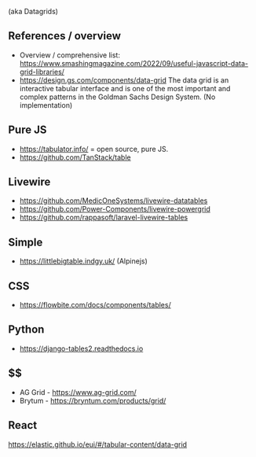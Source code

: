 (aka Datagrids)

## References / overview

- Overview / comprehensive list: https://www.smashingmagazine.com/2022/09/useful-javascript-data-grid-libraries/
- https://design.gs.com/components/data-grid The data grid is an interactive tabular interface and is one of the most important and complex patterns in the Goldman Sachs Design System. (No implementation)

## Pure JS

- https://tabulator.info/ = open source, pure JS.
- https://github.com/TanStack/table

## Livewire

- https://github.com/MedicOneSystems/livewire-datatables
- https://github.com/Power-Components/livewire-powergrid
- https://github.com/rappasoft/laravel-livewire-tables

## Simple

- https://littlebigtable.indgy.uk/ (Alpinejs)

## CSS

- https://flowbite.com/docs/components/tables/

## Python

- https://django-tables2.readthedocs.io

## $$

- AG Grid - https://www.ag-grid.com/
- Brytum - https://bryntum.com/products/grid/

## React

https://elastic.github.io/eui/#/tabular-content/data-grid
